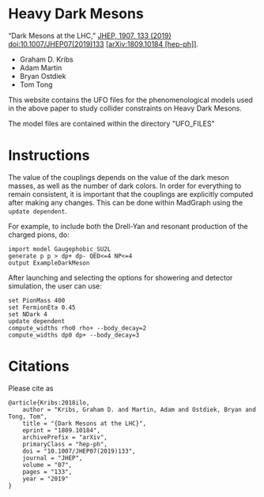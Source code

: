 # Heavy Dark Mesons
“Dark Mesons at the LHC,” [JHEP, 1907, 133 (2019) doi:10.1007/JHEP07(2019)133](https://link.springer.com/article/10.1007/JHEP07(2019)133) [[arXiv:1809.10184 [hep-ph]]](https://arxiv.org/abs/1809.10184).


 - Graham D. Kribs
 - Adam Martin
 - Bryan Ostdiek
 - Tom Tong

This website contains the UFO files for the phenomenological models used in the above paper to study collider constraints on Heavy Dark Mesons.

The model files are contained within the directory "UFO_FILES"


# Instructions
The value of the couplings depends on the value of the dark meson masses, as well as the number of dark colors. In order for everything to remain consistent, it is important that the couplings are explicitly computed after making any changes. This can be done within MadGraph using the
`update dependent`.

For example, to include both the Drell-Yan and resonant production of the charged pions, do:
```
import model Gaugephobic_SU2L
generate p p > dp+ dp- QED<=4 NP<=4 
output ExampleDarkMeson
```
After launching and selecting the options for showering and detector simulation, the user can use:
```
set PionMass 400
set FermionEta 0.45
set NDark 4
update dependent
compute_widths rho0 rho+ --body_decay=2
compute_widths dp0 dp+ --body_decay=3
```

# Citations
Please cite as
```
@article{Kribs:2018ilo,
    author = "Kribs, Graham D. and Martin, Adam and Ostdiek, Bryan and Tong, Tom",
    title = "{Dark Mesons at the LHC}",
    eprint = "1809.10184",
    archivePrefix = "arXiv",
    primaryClass = "hep-ph",
    doi = "10.1007/JHEP07(2019)133",
    journal = "JHEP",
    volume = "07",
    pages = "133",
    year = "2019"
}
```
